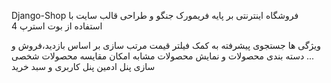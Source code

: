 Django-Shop
فروشگاه اینترنتی بر پایه فریمورک جنگو و طراحی قالب سایت با استفاده از بوت استرپ 4

ویژگی ها
جستجوی پیشرفته به کمک فیلتر قیمت
مرتب سازی بر اساس بازدید،فروش و ...
دسته بندی محصولات و نمایش محصولات مشابه
امکان مقایسه محصولات
شخصی سازی پنل ادمین
پنل کاربری و سبد خرید
